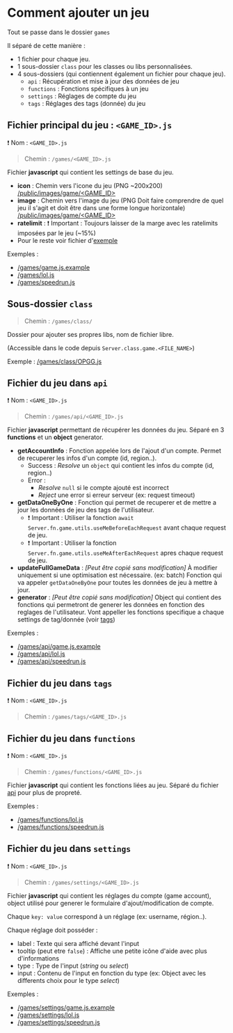 # Comment ajouter un jeu 


Tout se passe dans le dossier `games` 


Il séparé de cette manière :
 - 1 fichier pour chaque jeu.
 - 1 sous-dossier `class` pour les classes ou libs personnalisées.
 - 4 sous-dossiers (qui contiennent également  un fichier pour chaque jeu).
    - `api` : Récupération et mise à jour des données de jeu
    - `functions` : Fonctions spécifiques à un jeu
    - `settings` : Réglages de compte du jeu
    - `tags` : Réglages des tags (donnée) du jeu



## Fichier principal du jeu : `<GAME_ID>.js`
❗ Nom : `<GAME_ID>.js`
> Chemin : `/games/<GAME_ID>.js`

Fichier **javascript** qui contient les settings de base du jeu.

- **icon** : Chemin vers l'icone du jeu (PNG ~200x200) [/public/images/game/<GAME_ID>](../public/images/game)
- **image** : Chemin vers l'image du jeu (PNG Doit faire comprendre de quel jeu il s'agit et doit être dans une forme longue horizontale) [/public/images/game/<GAME_ID>](../public/images/game)
- **ratelimit** : ❗ Important : Toujours laisser de la marge avec les ratelimits imposées par le jeu (~15%)
- Pour le reste voir fichier d'[exemple](game.js.example)

Exemples : 
- [/games/game.js.example](game.js.example)
- [/games/lol.js](lol.js)
- [/games/speedrun.js](speedrun.js)



## Sous-dossier `class`
> Chemin : `/games/class/`

Dossier pour ajouter ses propres libs, nom de fichier libre.

(Accessible dans le code depuis `Server.class.game.<FILE_NAME>`)

Exemple : [/games/class/OPGG.js](class/OPGG.js)



## Fichier du jeu dans `api`
❗ Nom : `<GAME_ID>.js`
> Chemin : `/games/api/<GAME_ID>.js`


Fichier **javascript** permettant de récupérer les données du jeu. Séparé en 3 **functions** et un **object** generator.

- **getAccountInfo** : Fonction appelée lors de l'ajout d'un compte. Permet de recuperer les infos d'un compte (id, region..).
    - Success : *Resolve* un `object` qui contient les infos du compte (id, region..)
    - Error :
        - *Resolve* `null` si le compte ajouté est incorrect 
        - *Reject* une error si erreur serveur (ex: request timeout) 
- **getDataOneByOne** : Fonction qui permet de recuperer et de mettre a jour les données de jeu des tags de l'utilisateur.
    - ❗ Important : Utiliser la fonction `await Server.fn.game.utils.useMeBeforeEachRequest` avant chaque request de jeu.
    - ❗ Important : Utiliser la fonction `Server.fn.game.utils.useMeAfterEachRequest` apres chaque request de jeu.
- **updateFullGameData** : *[Peut être copié sans modification]* À modifier uniquement si une optimisation est nécessaire. (ex: batch) Fonction qui va appeler `getDataOneByOne` pour toutes les données de jeu à mettre à jour.
- **generator** : *[Peut être copié sans modification]* Object qui contient des fonctions qui permetront de generer les données en fonction des reglages de l'utilisateur. Vont appeller les fonctions specifique a chaque settings de tag/donnée (voir [tags](#fichier-du-jeu-dans-tags))

Exemples : 
- [/games/api/game.js.example](api/game.js.example)
- [/games/api/lol.js](api/lol.js)
- [/games/api/speedrun.js](api/speedrun.js)



## Fichier du jeu dans `tags`
❗ Nom : `<GAME_ID>.js`
> Chemin : `/games/tags/<GAME_ID>.js` 



## Fichier du jeu dans `functions`
❗ Nom : `<GAME_ID>.js`
> Chemin : `/games/functions/<GAME_ID>.js`

Fichier **javascript** qui contient les fonctions liées au jeu. Séparé du fichier [api](#fichier-du-jeu-dans-api) pour plus de propreté.

Exemples : 
- [/games/functions/lol.js](functions/lol.js)
- [/games/functions/speedrun.js](functions/speedrun.js)

## Fichier du jeu dans `settings`
❗ Nom : `<GAME_ID>.js`
> Chemin : `/games/settings/<GAME_ID>.js`

Fichier **javascript** qui contient les réglages du compte (game account), object utilisé pour generer le formulaire d'ajout/modification de compte.

Chaque `key: value` correspond à un réglage (ex: username, région..).

Chaque réglage doit posséder : 
- label : Texte qui sera affiché devant l'input
- tooltip (peut etre `false`) : Affiche une petite icône d'aide avec plus d'informations
- type : Type de l'input (*string* ou *select*)
- input : Contenu de l'input en fonction du type (ex: Object avec les differents choix pour le type *select*)

Exemples : 
- [/games/settings/game.js.example](api/game.js.example)
- [/games/settings/lol.js](functions/lol.js)
- [/games/settings/speedrun.js](functions/speedrun.js)
